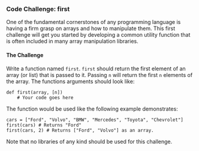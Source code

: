 ### Code Challenge: first

One of the fundamental cornerstones of any programming language is having
a firm grasp on arrays and how to manipulate them. This first challenge
will get you started by developing a common utility function that is often
included in many array manipulation libraries.

#### The Challenge

Write a function named `first`. `first` should return the first element
of an array (or list) that is passed to it. Passing `n` will return the first
`n` elements of the array. The functions arguments should look like:

````
def first(array, [n])
    # Your code goes here
````

The function would be used like the following example demonstrates:

````
cars = ["Ford", "Volvo", "BMW", "Mercedes", "Toyota", "Chevrolet"]
first(cars) # Returns "Ford"
first(cars, 2) # Returns ["Ford", "Volvo"] as an array.
````

Note that no libraries of any kind should be used for this challenge.